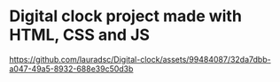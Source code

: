 # Digital clock project made with HTML, CSS and JS 


https://github.com/lauradsc/Digital-clock/assets/99484087/32da7dbb-a047-49a5-8932-688e39c50d3b


